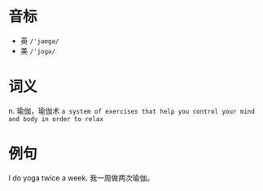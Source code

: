 # 音标

- 英 `/'jəʊgə/`
- 美 `/'joɡə/`

# 词义

n. 瑜伽，瑜伽术
`a system of exercises that help you control your mind and body in order to relax`

# 例句

I do yoga twice a week.
我一周做两次瑜伽。


